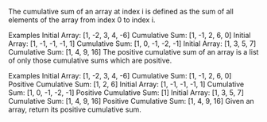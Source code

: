 The cumulative sum of an array at index i is defined as the sum of all elements of the array from index 0 to index i.

Examples
Initial Array: [1, -2, 3, 4, -6]
Cumulative Sum: [1, -1, 2, 6, 0]
Initial Array: [1, -1, -1, -1, 1]
Cumulative Sum: [1, 0, -1, -2, -1]
Initial Array: [1, 3, 5, 7]
Cumulative Sum: [1, 4, 9, 16]
The positive cumulative sum of an array is a list of only those cumulative sums which are positive.

Examples
Initial Array: [1, -2, 3, 4, -6]
Cumulative Sum: [1, -1, 2, 6, 0]
Positive Cumulative Sum: [1, 2, 6]
Initial Array: [1, -1, -1, -1, 1]
Cumulative Sum: [1, 0, -1, -2, -1]
Positive Cumulative Sum: [1]
Initial Array: [1, 3, 5, 7]
Cumulative Sum: [1, 4, 9, 16]
Positive Cumulative Sum: [1, 4, 9, 16]
Given an array, return its positive cumulative sum.
